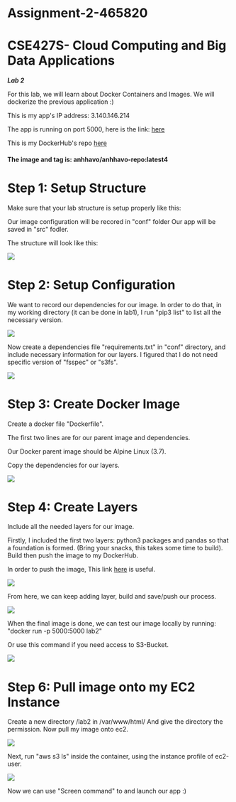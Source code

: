 # Assignment-2-465820

#  CSE427S- Cloud Computing and Big Data Applications

***Lab 2***

For this lab, we will learn about Docker Containers and Images.
We will dockerize the previous application :)

This is my app's IP address: 3.140.146.214

The app is running on port 5000, here is the link: [here](http://3.140.146.214:5000)

This is my DockerHub's repo [here](https://hub.docker.com/repository/docker/anhhavo/anhhavo-repo)

#### The image and tag is: anhhavo/anhhavo-repo:latest4 ###

#  Step 1: Setup Structure #
Make sure that your lab structure is setup properly like this:

Our image configuration will be recored in "conf" folder
Our app will be saved in "src" fodler. 

The structure will look like this:

![](https://github.com/CSE-427/assignment-2-anhhavo-465820/blob/master/images/path.png)


# Step 2: Setup Configuration #

We want to record our dependencies for our image. 
In order to do that, in my working directory (it can be done in lab1), I run "pip3 list" to list all the necessary version.

![](https://github.com/CSE-427/assignment-2-anhhavo-465820/blob/master/images/dependencies.png)

Now create a dependencies file "requirements.txt" in "conf" directory, and include necessary information for our layers. I figured that I do not need specific version of "fsspec" or "s3fs".

![](https://github.com/CSE-427/assignment-2-anhhavo-465820/blob/master/images/requirement.png)

# Step 3: Create Docker Image

Create a docker file "Dockerfile".

The first two lines are for our parent image and dependencies.

Our Docker parent image should be Alpine Linux (3.7). 

Copy the dependencies for our layers.

![](https://github.com/CSE-427/assignment-2-anhhavo-465820/blob/master/images/first.png)

# Step 4: Create Layers

Include all the needed layers for our image.

Firstly, I included the first two layers: python3 packages and pandas so that a foundation is formed. 
(Bring your snacks, this takes some time to build). Build then push the image to my DockerHub. 

In order to push the image, This link [here](https://stackoverflow.com/questions/48038969/an-image-does-not-exist-locally-with-the-tag-while-pushing-image-to-local-regis) is useful. 

![](https://github.com/CSE-427/assignment-2-anhhavo-465820/blob/master/images/layers.png)

From here, we can keep adding layer, build and save/push our process.

![](https://github.com/CSE-427/assignment-2-anhhavo-465820/blob/master/images/final.png)

When the final image is done, we can test our image locally by running: 
"docker run -p 5000:5000 lab2"

Or use this command if you need access to S3-Bucket.

![](https://github.com/CSE-427/assignment-2-anhhavo-465820/blob/master/images/command.png)


# Step 6: Pull image onto my EC2 Instance #

Create a new directory /lab2 in /var/www/html/
And give the directory the permission. Now pull my image onto ec2.

![](https://github.com/CSE-427/assignment-2-anhhavo-465820/blob/master/images/ec2.png)


Next, run "aws s3 ls" inside the container, using the instance profile of ec2-user.

![](https://github.com/CSE-427/assignment-2-anhhavo-465820/blob/master/images/lsdebug.png)

Now we can use "Screen command" to and launch our app :)
